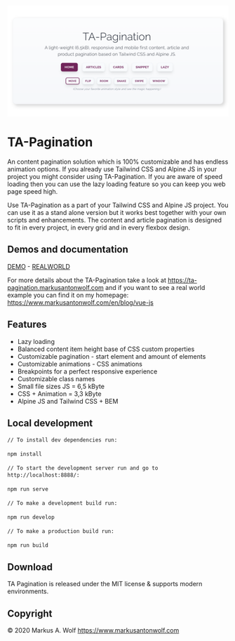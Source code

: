 <p align="center">
  <img src="./public/assets/img/ta-pagination.png" width="900px" />
</p>

# TA-Pagination

An content pagination solution which is 100% customizable and has endless animation options. If you already use Tailwind CSS and Alpine JS in your project you might consider using TA-Pagination. If you are aware of speed loading then you can use the lazy loading feature so you can keep you web page speed high.

Use TA-Pagination as a part of your Tailwind CSS and Alpine JS project. You can use it as a stand alone version but it works best together with your own scripts and enhancements. The content and article pagination is designed to fit in every project, in every grid and in every flexbox design.

## Demos and documentation

[DEMO](https://ta-pagination.markusantonwolf.com) - [REALWORLD](https://www.markusantonwolf.com/en/blog/vue-js)

For more details about the TA-Pagination take a look at <https://ta-pagination.markusantonwolf.com> and if you want to see a real world example you can find it on my homepage: <https://www.markusantonwolf.com/en/blog/vue-js>

## Features

- Lazy loading
- Balanced content item height base of CSS custom properties
- Customizable pagination - start element and amount of elements
- Customizable animations - CSS animations
- Breakpoints for a perfect responsive experience
- Customizable class names
- Small file sizes JS = 6,5 kByte
- CSS + Animation = 3,3 kByte
- Alpine JS and Tailwind CSS + BEM

## Local development

```
// To install dev dependencies run:

npm install

// To start the development server run and go to http://localhost:8888/:

npm run serve

// To make a development build run:

npm run develop

// To make a production build run:

npm run build
```

## Download

TA Pagination is released under the MIT license & supports modern environments.

## Copyright

© 2020 Markus A. Wolf
<https://www.markusantonwolf.com>
